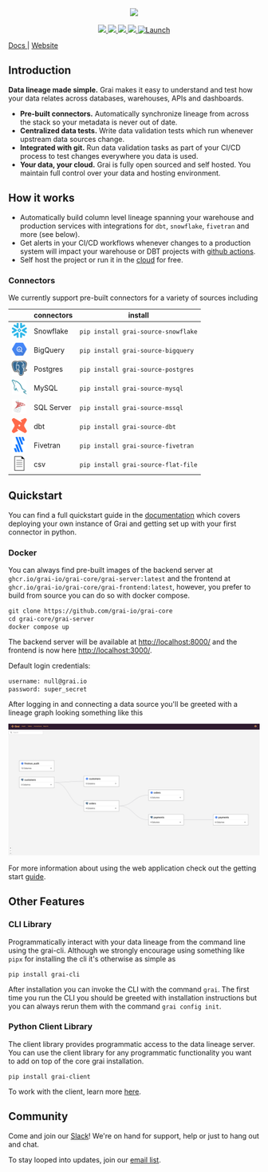 <div align="center">
  <img src="docs/assets/Grai-Logo-Horizontal-2.png" width="375px"><br>
</div>

<p align="center">
  <a href="https://join.slack.com/t/graicommunity/shared_invite/zt-1il70kfeb-TaCm5fwHg_quWCpKNYyj6w">
    <img src="https://img.shields.io/badge/Slack-4A154B?style=for-the-badge&logo=slack&logoColor=white" height=22/>
  </a>
   <a href="https://github.com/grai-io/grai-core">
    <img src="https://img.shields.io/github/issues/grai-io/grai-core?style=flat-square" height=22/>
  </a>
  </a>
   <a href="https://github.com/grai-io/grai-core">
    <img src="https://img.shields.io/github/languages/top/grai-io/grai-core?style=flat-square" height=22/>
  </a>
  </a>
   <a href="https://github.com/grai-io/grai-core">
    <img src="https://img.shields.io/pypi/pyversions/grai-graph?style=for-the-badge" height=22/>
  </a>
  <a href=https://www.ycombinator.com/launches/H8h-grai-open-source-version-control-for-metadata target='_blank'>
    <img alt=Launch YC: ✨ Grai - Open-source   version control for metadata src=https://www.ycombinator.com/launches/H8h-grai-open-source-version-control-for-metadata/upvote_embed.svg height=22/>
   </a>
</p>

<p align="left">
  <a href="https://docs.grai.io/" title="Grai Documentation"> Docs </a> |
  <a href="www.grai.io" title="Grai Homepage"> Website </a>
</p>


## Introduction

**Data lineage made simple.**
Grai makes it easy to understand and test how your data relates across databases, warehouses, APIs and dashboards.


* **Pre-built connectors.** Automatically synchronize lineage from across the stack so your metadata is never out of date.
* **Centralized data tests.** Write data validation tests which run whenever upstream data sources change.
* **Integrated with git.** Run data validation tasks as part of your CI/CD process to test changes everywhere you data is used.
* **Your data, your cloud.** Grai is fully open sourced and self hosted. You maintain full control over your data and hosting environment.


## How it works

* Automatically build column level lineage spanning your warehouse and production services with integrations for `dbt`, `snowflake`, `fivetran` and more (see below).
* Get alerts in your CI/CD workflows whenever changes to a production system will impact your warehouse or DBT projects with [github actions](https://github.com/grai-io/grai-actions-server).
* Self host the project or run it in the [cloud](https://app.grai.io) for free.

### Connectors

We currently support pre-built connectors for a variety of sources including


<center>

|            | connectors | install                              |
| ---------- | ---------- | ------------------------------------ |
| <img src="resources/snowflake.png" alt= “” width="30" height="30"> | Snowflake  | `pip install grai-source-snowflake`  |
| <img src="resources/bigquery.svg" alt= “” width="30" height="30">  | BigQuery   | `pip install grai-source-bigquery`   |
| <img src="resources/postgres.png" alt= “” width="30" height="30">  | Postgres   | `pip install grai-source-postgres`   |
| <img src="resources/mysql.png" alt= “” width="30" height="30">     | MySQL      | `pip install grai-source-mysql`      |
| <img src="resources/mssql.png" alt= “” width="30" height="30">     | SQL Server | `pip install grai-source-mssql`      |
| <img src="resources/dbt.png" alt= “” width="30" height="30">       | dbt        | `pip install grai-source-dbt`        |
| <img src="resources/fivetran.png" alt= “” width="30" height="30">  | Fivetran   | `pip install grai-source-fivetran`   |
| <img src="resources/csv.png" alt= “” width="30" height="30">       | csv        | `pip install grai-source-flat-file`  |

</center>

## Quickstart

You can find a full quickstart guide in the [documentation](https://docs.grai.io/quick-start) which covers deploying your own instance of Grai and getting set up with your first connector in python.


### Docker

You can always find pre-built images of the backend server at `ghcr.io/grai-io/grai-core/grai-server:latest` and the frontend at `ghcr.io/grai-io/grai-core/grai-frontend:latest`, however, you prefer to build from source you can do so with docker compose.

```
git clone https://github.com/grai-io/grai-core
cd grai-core/grai-server
docker compose up
```

The backend server will be available at [http://localhost:8000/](http://localhost:8000/) and the frontend is now here [http://localhost:3000/](http://localhost:3000/).

Default login credentials:

```
username: null@grai.io
password: super_secret
```

After logging in and connecting a data source you'll be greeted with a lineage graph looking something like this

![](resources/frontend.png)

For more information about using the web application check out the getting start [guide](https://docs.grai.io/web-app/getting-started).


## Other Features


### CLI Library

Programmatically interact with your data lineage from the command line using the grai-cli. Although we strongly encourage using something like `pipx` for installing the cli it's otherwise as simple as


```
pip install grai-cli
```

After installation you can invoke the CLI with the command `grai`. The first time you run the CLI you should be greeted with installation instructions but you can always rerun them with the command `grai config init`.


### Python Client Library

The client library provides programmatic access to the data lineage server. You can use the client library for any programmatic functionality you want to add on top of the core grai installation.

```
pip install grai-client
```

To work with the client, learn more [here](https://docs.grai.io/tooling/client).




## Community

Come and join our [Slack](https://join.slack.com/t/graicommunity/shared_invite/zt-1il70kfeb-TaCm5fwHg_quWCpKNYyj6w)! We're on hand for support, help or just to hang out and chat.

To stay looped into updates, join our [email list](https://www.grai.io/signup/).
